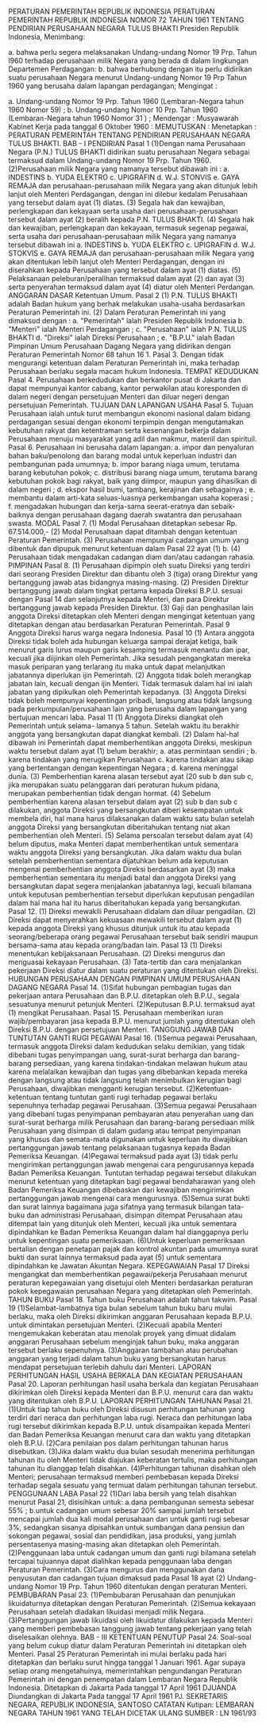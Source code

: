  PERATURAN PEMERINTAH REPUBLIK INDONESIA PERATURAN PEMERINTAH REPUBLIK INDONESIA NOMOR 72 TAHUN 1961 TENTANG PENDIRIAN PERUSAHAAN NEGARA TULUS BHAKTI Presiden Republik Indonesia,
Menimbang:

a. bahwa perlu segera melaksanakan Undang-undang Nomor 19 Prp. Tahun l960 terhadap perusahaan milik Negara yang berada di dalam lingkungan Departemen Perdagangan:
b. bahwa berhubung dengan itu perlu didirikan suatu perusahaan Negara menurut Undang-undang Nomor 19 Prp Tahun 1960 yang berusaha dalam lapangan perdagangan;
Mengingat :

a. Undang-undang Nomor 19 Prp. Tahun 1960 (Lembaran-Negara tahun 1960 Nomor 59) ;
b. Undang-undang Nomor 10 Prp. Tahun 1960 (Lembaran-Negara tahun 1960 Nomor 31 ) ; Mendengar : Musyawarah Kabinet Kerja pada tanggal 6 Oktober 1960 :
MEMUTUSKAN :
 Menetapkan : PERATURAN PEMERINTAH TENTANG PENDIRIAN PERUSAHAAN NEGARA TULUS BHAKTI. BAB - I PENDIRIAN
Pasal 1
(1)Dengan nama Perusahaan Negara (P.N.) TULUS BHAKTI didirikan suatu perusahaan Negara sebagai termaksud dalam Undang-undang Nomor 19 Prp. Tahun 1960.
(2)Perusahaan milik Negara yang namanya tersebut dibawah ini :
a. INDESTINS b. YUDA ELEKTRO c. UPIGRAFIN d. W.J. STONVIS e. GAYA REMAJA dan perusahaan-perusahaan milik Negara yang akan ditunjuk lebih lanjut oleh Menteri Perdagangan, dengan ini dilebur kedalam Perusahaan yang tersebut dalam ayat (1) diatas.
(3) Segala hak dan kewajiban, perlengkapan dan kekayaan serta usaha dari perusahaan-perusahaan tersebut dalam ayat (2) beralih kepada P.N. TULUS BHAKTI.
(4) Segala hak dan kewajiban, perlengkapan dan kekayaan, termasuk segenap pegawai, serta usaha dari perusahaan-perusahaan milik Negara yang namanya tersebut dibawah ini a. INDESTINS b. YUDA ELEKTRO c. UPIGRAFIN d. W.J. STOKVIS e. GAYA REMAJA dan perusahaan-perusahaan milik Negara yang akan ditentukan lebih lanjut oleh Menteri Perdagangan, dengan ini diserahkan kepada Perusahaan yang tersebut dalam ayat (1) diatas.
(5) Pelaksanaan peleburan/peralihan termaksud dalam ayat (2) dan ayat (3) serta penyerahan termaksud dalam ayat (4) diatur oleh Menteri Perdangan. ANGGARAN DASAR Ketentuan Umum.
Pasal 2
(1) P.N. TULUS BHAKTI adalah Badan hukum yang berhak melakukan usaha-usaha berdasarkan Peraturan Pemerintah ini.
(2) Dalam Peraturan Pemerintah ini yang dimaksud dengan :
a. "Pemerintah" ialah Presiden Republik Indonesia b. "Menteri" ialah Menteri Perdagangan ;
c. "Perusahaan" ialah P.N. TULUS BHAKTI d. "Direksi" ialah Direksi Perusahaan ;
e. "B.P.U." ialah Badan Pimpinan Umum Perusahaan Dagang Negara yang didirikan dengan Peraturan Pemerintah Nomor 68 tahun 16 1. Pasal 3. Dengan tidak mengurangi ketentuan dalam Peraturan Pemerintah ini, maka terhadap Perusahaan berlaku segala macam hukum Indonesia. TEMPAT KEDUDUKAN Pasal 4. Perusahaan berkedudukan dan berkantor pusat di Jakarta dan dapat mempunyai kantor cabang, kantor perwakilan atau koresponden di dalam negeri dengan persetujuan Menteri dan diluar negeri dengan persetujuan Pemerintah. TUJUAN DAN LAPANGAN USAHA Pasal 5. Tujuan Perusahaan ialah untuk turut membangun ekonomi nasional dalam bidang perdagangan sesuai dengan ekonomi terpimpin dengan mengutamakan kebutuhan rakyat dan ketentraman serta kesenangan bekerja dalam Perusahaan menuju masyarakat yang adil dan makmur, materiil dan spirituil. Pasal 6. Perusahaan ini berusaha dalam lapangan:
a. impor dan penyaluran bahan baku/penolong dan barang modal untuk keperluan industri dan pembangunan pada umumnya;
b. impor barang niaga umum, terutama barang kebutuhan pokok;
c. distribusi barang niaga umum, terutama barang kebutuhan pokok bagi rakyat, baik yang diimpor, maupun yang dihasilkan di dalam negeri ;
d. ekspor hasil bumi, tambang, kerajinan dan sebagainya ;
e. membantu dalam arti-kata seluas-luasnya perkembangan usaha koperasi ;
f. mengadakan hubungan dan kerja-sama seerat-eratnya dan sebaik-baiknya dengan perusahaan dagang daerah swatantra dan perusahaan swasta. MODAL Pasal 7.
(1) Modal Perusahaan ditetapkan sebesar Rp. 67.514.000,- (2) Modal Perusahaan dapat ditambah dengan ketentuan Peraturan Pemerintah.
(3) Perusahaan mempunyai cadangan umum yang dibentuk dan dipupuk menurut ketentuan dalam Pasal 22 ayat (1) b.
(4) Perusahaan tidak mengadakan cadangan diam dan/atau cadangan rahasia. PIMPINAN Pasal 8.
(1) Perusahaan dipimpin oleh suatu Direksi yang terdiri dari seorang Presiden Direktur dan dibantu oleh 3 (tiga) orang Direktur yang bertanggung jawab atas bidangnya masing-masing.
(2) Presiden Direktur bertanggung jawab dalam tingkat pertama kepada Direksi B.P.U. sesuai dengan Pasal 14 dan selanjutnya kepada Menteri, dan para Direktur bertanggung jawab kepada Presiden Direktur.
(3) Gaji dan penghasilan lain anggota Direksi ditetapkan oleh Menteri dengan mengingat ketentuan yang ditetapkan dengan atau berdasarkan Peraturan Pemerintah.
Pasal 9
Anggota Direksi harus warga negara Indonesia.
Pasal 10
(1) Antara anggota Direksi tidak boleh ada hubungan keluarga sampai derajat ketiga, baik menurut garis lurus maupun garis kesamping termasuk menantu dan ipar, kecuali jika diijinkan oleh Pemerintah. Jika sesudah pengangkatan mereka masuk periparan yang terlarang itu maka untuk dapat melanjutkan jabatannya diperlukan ijin Pemerintah.
(2) Anggota tidak boleh merangkap jabatan lain, kecuali dengan ijin Menteri. Tidak termasuk dalam hal ini ialah jabatan yang dipikulkan oleh Pemerintah kepadanya.
(3) Anggota Direksi tidak boleh mempunyai kepentingan pribadi, langsung atau tidak langsung pada perkumpulan/perusahaan lain yang berusaha dalam lapangan yang bertujuan mencari laba.
Pasal 11
(1) Anggota Direksi diangkat oleh Pemerintah untuk selama- lamanya 5 tahun. Setelah waktu itu berakhir anggota yang bersangkutan dapat diangkat kembali.
(2) Dalam hal-hal dibawah ini Pemerintah dapat memberhentikan anggota Direksi, meskipun waktu tersebut dalam ayat (1) belum berakhir;
a. atas permintaan sendiri ;
b. karena tindakan yang merugikan Perusahaan c. karena tindakan atau sikap yang bertentangan dengan kepentingan Negara ;
d. karena meninggal dunia.
(3) Pemberhentian karena alasan tersebut ayat (20 sub b dan sub c, jika merupakan suatu pelanggaran dari peraturan hukum pidana, merupakan pemberhentian tidak dengan hormat.
(4) Sebelum pemberhentian karena alasan tersebut dalam ayat (2) sub b dan sub c dilakukan, anggota Direksi yang bersangkutan diberi kesempatan untuk membela diri, hal mana harus dilaksanakan dalam waktu satu bulan setelah anggota Direksi yang bersangkutan diberitahukan tentang niat akan pemberhentian oleh Menteri.
(5) Selama persoalan tersebut dalam ayat (4) belum diputus, maka Menteri dapat memberhentikan untuk sementara waktu anggota Direksi yang bersangkutan. Jika dalam waktu dua bulan setelah pemberhentian sementara dijatuhkan belum ada keputusan mengenai pemberhentian anggota Direksi berdasarkan ayat (3) maka pemberhentian sementara itu menjadi batal dan anggota Direksi yang bersangkutan dapat segera menjalankan jabatannya lagi, kecuali bilamana untuk keputusan pemberhentian tersebut diperlukan keputusan pengadilan dalam hal mana hal itu harus diberitahukan kepada yang bersangkutan. Pasal 12.
(1) Direksi mewakili Perusahaan didalam dan diluar pengadilan.
(2) Direksi dapat menyerahkan kekuasaan mewakili tersebut dalam ayat (1) kepada anggota Direksi yang khusus ditunjuk untuk itu atau kepada seorang/beberapa orang pegawai Perusahaan tersebut baik sendiri maupun bersama-sama atau kepada orang/badan lain.
Pasal 13
(1) Direksi menentukan kebijaksanaan Perusahaan.
(2) Direksi mengurus dan menguasai kekayaan Perusahaan.
(3) Tata-tertib dan cara menjalankan pekerjaan Direksi diatur dalam suatu peraturan yang ditentukan oleh Direksi. HUBUNGAN PERUSAHAAN DENGAN PIMPINAN UMUM PERUSAHAAN DAGANG NEGARA Pasal 14.
(1)Sifat hubungan pembagian tugas dan pekerjaan antara Perusahaan dan B.P.U. ditetapkan oleh B.P.U., segala sesuatunya menurut petunjuk Menteri.
(2)Keputusan B.P.U. termaksud ayat (1) mengikat Perusahaan. Pasal 15. Perusahaan memberikan iuran wajib/pembayaran jasa kepada B.P.U. menurut jumlah yang ditentukan oleh Direksi B.P.U. dengan persetujuan Menteri. TANGGUNG JAWAB DAN TUNTUTAN GANTI RUGI PEGAWAI Pasal 16.
(1)Semua pegawai Perusahaan, termasuk anggota Direksi dalam kedudukan selaku demikian, yang tidak dibebani tugas penyimpangan uang, surat-surat berharga dan barang-barang persediaan, yang karena tindakan-tindakan melawan hukum atau karena melalaikan kewajiban dan tugas yang dibebankan kepada mereka dengan langsung atau tidak langsung telah menimbulkan kerugian bagi Perusahaan, diwajibkan mengganti kerugian tersebut.
(2)Ketentuan-ketentuan tentang tuntutan ganti rugi terhadap pegawai berlaku sepenuhnya terhadap pegawai Perusahaan.
(3)Semua pegawai Perusahaan yang dibebani tugas penyimpanan pembayaran atau penyerahan uang dan surat-surat berharga milik Perusahaan dan barang-barang persediaan milik Perusahaan yang disimpan di dalam gudang atau tempat penyimpanan yang khusus dan semata-mata digunakan untuk keperluan itu diwajibkan pertanggungan jawab tentang pelaksanaan tugasnya kepada Badan Pemeriksa Keuangan.
(4)Pegawai termaksud pada ayat (3) tidak perlu mengirimkan pertanggungan jawab mengenai cara pengurusannya kepada Badan Pemeriksa Keuangan. Tuntutan terhadap pegawai tersebut dilakukan menurut ketentuan yang ditetapkan bagi pegawai bendaharawan yang oleh Badan Pemeriksa Keuangan dibebaskan dari kewajiban mengirimkan pertanggungan jawab mengenai cara mengurusnya.
(5)Semua surat bukti dan surat lainnya bagaimana juga sifatnya yang termasuk bilangan tata-buku dan administrasi Perusahaan, disimpan ditempat Perusahaan atau ditempat lain yang ditunjuk oleh Menteri, kecuali jika untuk sementara dipindahkan ke Badan Pemeriksa Keuangan dalam hal dianggapnya perlu untuk kepentingan suatu pemeriksaan.
(6)Untuk keperluan pemeriksaan bertalian dengan penetapan pajak dan kontrol akuntan pada umumnya surat bukti dan surat lainnya termaksud pada ayat (5) untuk sementara dipindahkan ke Jawatan Akuntan Negara. KEPEGAWAIAN
Pasal 17
Direksi mengangkat dan memberhentikan pegawai/pekerja Perusahaan menurut peraturan kepegawaian yang disetujui oleh Menteri berdasarkan peraturan pokok kepegawaian perusahaan Negara yang ditetapkan oleh Pemerintah. TAHUN BUKU Pasal 18. Tahun buku Perusahaan adalah tahun takwim.
Pasal 19
(1)Selambat-lambatnya tiga bulan sebelum tahun buku baru mulai berlaku, maka oleh Direksi dikirimkan anggaran Perusahaan kepada B.P.U. untuk dimintakan persetujuan Menteri.
(2)Kecuali apabila Menteri mengemukakan keberatan atau menolak proyek yang dimuat didalam anggaran Perusahaan sebelum menginjak tahun buku, maka anggaran tersebut berlaku sepenuhnya.
(3)Anggaran tambahan atau perubahan anggaran yang terjadi dalam tahun buku yang bersangkutan harus mendapat persetujuan terlebih dahulu dari Menteri. LAPORAN PERHITUNGAN HASIL USAHA BERKALA DAN KEGIATAN PERUSAHAAN Pasal 20. Laporan perhitungan hasil usaha berkala dan kegiatan Perusahaan dikirimkan oleh Direksi kepada Menteri dan B.P.U. menurut cara dan waktu yang ditentukan oleh B.P.U. LAPORAN PERHITUNGAN TAHUNAN Pasal 21.
(1)Untuk tiap tahun buku oleh Direksi disusun perhitungan tahunan yang terdiri dari neraca dan perhitungan laba rugi. Neraca dan perhitungan laba rugi tersebut dikirimkan kepada B.P.U. untuk disampaikan kepada Menteri dan Badan Pemeriksa Keuangan menurut cara dan waktu yang ditetapkan oleh B.P.U.
(2)Cara penilaian pos dalam perhitungan tahunan harus disebutkan. (3)Jika dalam waktu dua bulan sesudah menerima perhitungan tahunan itu oleh Menteri tidak diajukan keberatan tertulis, maka perhitungan tahunan itu dianggap telah disahkan.
(4)Perhitungan tahunan disahkan oleh Menteri; perusahaan termaksud memberi pembebasan kepada Direksi terhadap segala sesuatu yang termuat dalam perhitungan tahunan tersebut. PENGGUNAAN LABA
Pasal 22
(1)Dari laba bersih yang telah disahkan menurut Pasal 21, disisihkan untuk:
a.dana pembangunan semesta sebesar 55% ;
b.untuk cadangan umum sebesar 20% sampai jumlah tersebut mencapai jumlah dua kali modal perusahaan dan untuk ganti rugi sebesar 3%, sedangkan sisanya dipisahkan untuk sumbangan dana pensiun dan sokongan pegawai, sosial dan pendidikan, jasa produksi, yang jumlah persentasenya masing-masing akan ditetapkan oleh Pemerintah.
(2)Penggunaan laba untuk cadangan umum dan ganti rugi bilamana setelah tercapai tujuannya dapat dialihkan kepada penggunaan laba dengan Peraturan Pemerintah.
(3)Cara mengurus dan menggunakan dana penyusutan dan cadangan tujuan dimaksud pada Pasal 18 ayat (2) Undang-undang Nomor 19 Prp. Tahun 1960 ditentukan dengan peraturan Menteri. PEMBUBARAN Pasal 23.
(1)Pembubaran Perusahaan dan penunjukan likuidaturnya ditetapkan dengan Peraturan Pemerintah.
(2)Semua kekayaan Perusahaan setelah diadakan likuidasi menjadi milik Negara. (3)Pertanggungan jawab likuidasi oleh likuidatur dilakukan kepada Menteri yang memberi pembebasan tanggung jawab tentang pekerjaan yang telah diselesaikan olehnya. BAB - III KETENTUAN PENUTUP Pasal 24. Soal-soal yang belum cukup diatur dalam Peraturan Pemerintah ini ditetapkan oleh Menteri. Pasal 25 Peraturan Pemerintah ini mulai berlaku pada hari ditetapkan dan berlaku surut hingga tanggal 1 Januari 1961. Agar supaya setiap orang mengetahuinya, memerintahkan pengundangan Peraturan Pemerintah ini dengan penempatan dalam Lembaran Negara Republik Indonesia. Ditetapkan di Jakarta Pada tanggal 17 April 1961 DJUANDA Diundangkan di Jakarta Pada tanggal 17 April 1961 PJ. SEKRETARIS NEGARA, REPUBLIK INDONESIA, SANTOSO CATATAN Kutipan: LEMBARAN NEGARA TAHUN 1961 YANG TELAH DICETAK ULANG SUMBER : LN 1961/93